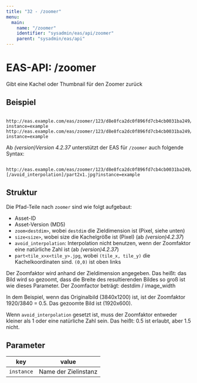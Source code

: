 ```yaml
---
title: "32 - /zoomer"
menu:
  main:
    name: "/zoomer"
    identifier: "sysadmin/eas/api/zoomer"
    parent: "sysadmin/eas/api"
---
```

#  EAS-API: /zoomer

Gibt eine Kachel oder Thumbnail für den Zoomer zurück

##  Beispiel

~~~
 http://eas.example.com/eas/zoomer/123/d8e8fca2dc0f896fd7cb4cb0031ba249/zoom1920/part2x1.jpg?instance=example
http://eas.example.com/eas/zoomer/123/d8e8fca2dc0f896fd7cb4cb0031ba249/thumbnail.jpg?instance=example
~~~


Ab *(version)Version 4.2.37* unterstützt der EAS für `/zoomer` auch folgende Syntax:

~~~
 http://eas.example.com/eas/zoomer/123/d8e8fca2dc0f896fd7cb4cb0031ba249/zoom1920[/size256][/avoid_interpolation]/part2x1.jpg?instance=example
~~~

##  Struktur

Die Pfad-Teile nach `zoomer` sind wie folgt aufgebaut:

* Asset-ID
* Asset-Version (MD5)
* `zoom<destdim>`, wobei `destdim` die Zieldimension ist (Pixel, siehe unten)
* `size<size>`, wobei size die Kachelgröße ist (Pixel) (ab *(version)4.2.37*)
* `avoid_interpolation`: Interpolation nicht benutzen, wenn der Zoomfaktor eine natürliche Zahl ist (ab *(version)4.2.37*)
* `part<tile_x>x<tile_y>.jpg`, wobei `(tile_x, tile_y)` die Kachelkoordinaten sind. `(0,0)` ist oben links

Der Zoomfaktor wird anhand der Zieldimension angegeben. Das heißt: das Bild wird so gezoomt, dass die Breite des resultierenden Bildes so groß ist wie dieses Parameter.
Der Zoomfactor beträgt: destdim / image_width

In dem Beispiel, wenn das Originalbild (3840x1200) ist, ist der Zoomfaktor 1920/3840 = 0.5. Das gezoomte Bild ist (1920x600).

Wenn `avoid_interpolation` gesetzt ist, muss der Zoomfaktor entweder kleiner als 1 oder eine natürliche Zahl sein. Das heißt: 0.5 ist erlaubt, aber 1.5 nicht.

##  Parameter


|key|value|
|---|---|
|`instance`          |Name der Zielinstanz|



